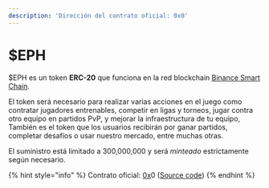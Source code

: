 ```yaml
---
description: 'Dirección del contrato oficial: 0x0'
---
```


# $EPH

$EPH es un token **ERC-20** que funciona en la red blockchain [Binance Smart Chain](https://coinmarketcap.com/alexandria/article/what-is-binance-smart-chain).

El token será necesario para realizar varias acciones en el juego como contratar jugadores entrenables, competir en ligas y torneos, jugar contra otro equipo en partidos PvP, y mejorar la infraestructura de tu equipo, También es el token que los usuarios recibirán por ganar partidos, completar desafíos o usar nuestro mercado, entre muchas otras.

El suministro está limitado a 300,000,000 y será _minteado_ estrictamente según necesario.

{% hint style="info" %}
Contrato oficial: [0x](https://bscscan.com/token/0xfCf71d52d1aD105A4Dcf5809af5Bd560ABDaca0c)0 ([Source code](https://github.com/ephere-football/contracts/blob/master/contracts/EpherERC20.sol))
{% endhint %}

